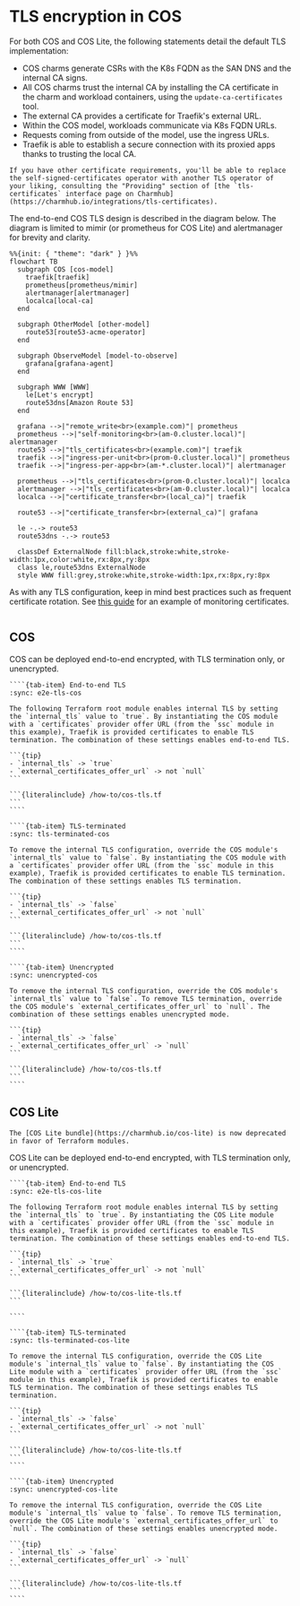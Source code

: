 # TLS encryption in COS

For both COS and COS Lite, the following statements detail the default TLS implementation:

- COS charms generate CSRs with the K8s FQDN as the SAN DNS and the internal CA signs.
- All COS charms trust the internal CA by installing the CA certificate in the charm and workload containers, using the `update-ca-certificates` tool.
- The external CA provides a certificate for Traefik's external URL.
- Within the COS model, workloads communicate via K8s FQDN URLs.
- Requests coming from outside of the model, use the ingress URLs.
- Traefik is able to establish a secure connection with its proxied apps thanks to trusting the local CA.

```{note}
If you have other certificate requirements, you'll be able to replace the self-signed-certificates operator with another TLS operator of your liking, consulting the "Providing" section of [the `tls-certificates` interface page on Charmhub](https://charmhub.io/integrations/tls-certificates).
```

The end-to-end COS TLS design is described in the diagram below. The diagram is limited to mimir (or prometheus for COS Lite) and alertmanager for brevity and clarity.

```{mermaid}
%%{init: { "theme": "dark" } }%%
flowchart TB
  subgraph COS [cos-model]
    traefik[traefik]
    prometheus[prometheus/mimir]
    alertmanager[alertmanager]
    localca[local-ca]
  end

  subgraph OtherModel [other-model]
    route53[route53-acme-operator]
  end

  subgraph ObserveModel [model-to-observe]
    grafana[grafana-agent]
  end

  subgraph WWW [WWW]
    le[Let's encrypt]
    route53dns[Amazon Route 53]
  end

  grafana -->|"remote_write<br>(example.com)"| prometheus
  prometheus -->|"self-monitoring<br>(am-0.cluster.local)"| alertmanager
  route53 -->|"tls_certificates<br>(example.com)"| traefik
  traefik -->|"ingress-per-unit<br>(prom-0.cluster.local)"| prometheus
  traefik -->|"ingress-per-app<br>(am-*.cluster.local)"| alertmanager

  prometheus -->|"tls_certificates<br>(prom-0.cluster.local)"| localca
  alertmanager -->|"tls_certificates<br>(am-0.cluster.local)"| localca
  localca -->|"certificate_transfer<br>(local_ca)"| traefik

  route53 -->|"certificate_transfer<br>(external_ca)"| grafana

  le -.-> route53
  route53dns -.-> route53

  classDef ExternalNode fill:black,stroke:white,stroke-width:1px,color:white,rx:8px,ry:8px
  class le,route53dns ExternalNode
  style WWW fill:grey,stroke:white,stroke-width:1px,rx:8px,ry:8px
```

As with any TLS configuration, keep in mind best practices such as frequent certificate rotation.  See [this guide](https://charmhub.io/blackbox-exporter-k8s/docs/monitor-ssl-certificates) for an example of monitoring certificates.

```{warning} currently there is a [known issue](https://github.com/canonical/operator/issues/970) due to which some COS relations are limited to in-cluster relations only.
```

## COS

COS can be deployed end-to-end encrypted, with TLS termination only, or unencrypted.

`````{tab-set}
````{tab-item} End-to-end TLS
:sync: e2e-tls-cos

The following Terraform root module enables internal TLS by setting the `internal_tls` value to `true`. By instantiating the COS module with a `certificates` provider offer URL (from the `ssc` module in this example), Traefik is provided certificates to enable TLS termination. The combination of these settings enables end-to-end TLS.

```{tip}
- `internal_tls` -> `true`
- `external_certificates_offer_url` -> not `null`
```

```{literalinclude} /how-to/cos-tls.tf
```
````

````{tab-item} TLS-terminated
:sync: tls-terminated-cos

To remove the internal TLS configuration, override the COS module's `internal_tls` value to `false`. By instantiating the COS module with a `certificates` provider offer URL (from the `ssc` module in this example), Traefik is provided certificates to enable TLS termination. The combination of these settings enables TLS termination.

```{tip}
- `internal_tls` -> `false`
- `external_certificates_offer_url` -> not `null`
```

```{literalinclude} /how-to/cos-tls.tf
```
````

````{tab-item} Unencrypted
:sync: unencrypted-cos

To remove the internal TLS configuration, override the COS module's `internal_tls` value to `false`. To remove TLS termination, override the COS module's `external_certificates_offer_url` to `null`. The combination of these settings enables unencrypted mode.

```{tip}
- `internal_tls` -> `false`
- `external_certificates_offer_url` -> `null`
```

```{literalinclude} /how-to/cos-tls.tf
```
````
`````

## COS Lite

```{Note}
The [COS Lite bundle](https://charmhub.io/cos-lite) is now deprecated in favor of Terraform modules.
```

COS Lite can be deployed end-to-end encrypted, with TLS termination only, or unencrypted.

`````{tab-set}
````{tab-item} End-to-end TLS
:sync: e2e-tls-cos-lite

The following Terraform root module enables internal TLS by setting the `internal_tls` to `true`. By instantiating the COS Lite module with a `certificates` provider offer URL (from the `ssc` module in this example), Traefik is provided certificates to enable TLS termination. The combination of these settings enables end-to-end TLS.

```{tip}
- `internal_tls` -> `true`
- `external_certificates_offer_url` -> not `null`
```

```{literalinclude} /how-to/cos-lite-tls.tf
```

````

````{tab-item} TLS-terminated
:sync: tls-terminated-cos-lite

To remove the internal TLS configuration, override the COS Lite module's `internal_tls` value to `false`. By instantiating the COS Lite module with a `certificates` provider offer URL (from the `ssc` module in this example), Traefik is provided certificates to enable TLS termination. The combination of these settings enables TLS termination.

```{tip}
- `internal_tls` -> `false`
- `external_certificates_offer_url` -> not `null`
```

```{literalinclude} /how-to/cos-lite-tls.tf
```
````

````{tab-item} Unencrypted
:sync: unencrypted-cos-lite

To remove the internal TLS configuration, override the COS Lite module's `internal_tls` value to `false`. To remove TLS termination, override the COS Lite module's `external_certificates_offer_url` to `null`. The combination of these settings enables unencrypted mode.

```{tip}
- `internal_tls` -> `false`
- `external_certificates_offer_url` -> `null`
```

```{literalinclude} /how-to/cos-lite-tls.tf
```
````
`````
